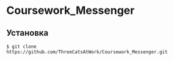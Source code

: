 # Coursework_Messenger

## Установка
```
$ git clone https://github.com/ThreeCatsAtWork/Coursework_Messenger.git
```
